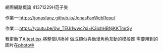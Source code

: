 網際網路概論 41371229H范子昊

作業一:https://jonasfanz.github.io/JonasFanWebRepo/

作業二:https://youtu.be/0w_TEUi1wwc?si=K3ixhHBNjKKTmrSy

我更動了[Aitest.tsx](./Aitest.tsx) 將整個UI換掉 做成類似與動漫角色互動的模擬器
需要用到的圖片在[photo中](./photo)


